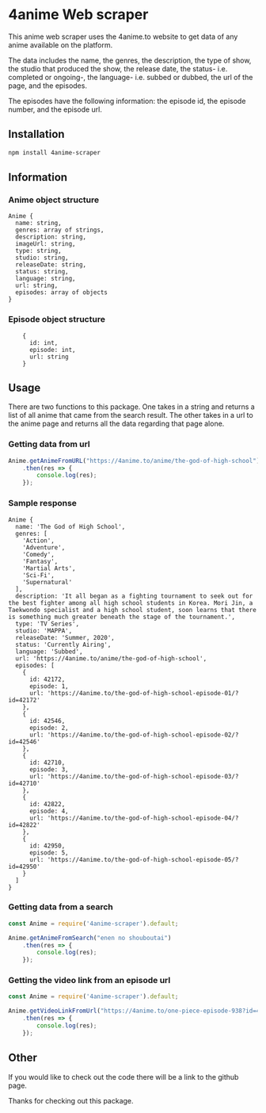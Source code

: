 # 4anime Web scraper
This anime web scraper uses the 4anime.to website to get data of any anime available on the platform. 

The data includes the name, the genres, the description, the type of show, the studio that produced the show, the release date, the status- i.e. completed or ongoing-, the language- i.e. subbed or dubbed, the url of the page, and the episodes.

The episodes have the following information: the episode id, the episode number, and the episode url.

## Installation
```bash
npm install 4anime-scraper
```

## Information
### Anime object structure
```
Anime {
  name: string,
  genres: array of strings,
  description: string,
  imageUrl: string,
  type: string,
  studio: string,
  releaseDate: string,
  status: string,
  language: string,
  url: string,
  episodes: array of objects
}
```

### Episode object structure
```
    {
      id: int,
      episode: int,
      url: string
    }
```

## Usage
There are two functions to this package. One takes in a string and returns a list of all anime that came from the search result. The other takes in a url to the anime page and returns all the data regarding that page alone.

### Getting data from url

```javascript
Anime.getAnimeFromURL("https://4anime.to/anime/the-god-of-high-school")
	.then(res => {
		console.log(res);
	});
```

### Sample response
```
Anime {
  name: 'The God of High School',
  genres: [
    'Action',
    'Adventure',
    'Comedy',
    'Fantasy',
    'Martial Arts',
    'Sci-Fi',
    'Supernatural'
  ],
  description: 'It all began as a fighting tournament to seek out for the best fighter among all high school students in Korea. Mori Jin, a Taekwondo specialist and a high school student, soon learns that there is something much greater beneath the stage of the tournament.',
  type: 'TV Series',
  studio: 'MAPPA',
  releaseDate: 'Summer, 2020',
  status: 'Currently Airing',
  language: 'Subbed',
  url: 'https://4anime.to/anime/the-god-of-high-school',
  episodes: [
    {
      id: 42172,
      episode: 1,
      url: 'https://4anime.to/the-god-of-high-school-episode-01/?id=42172'
    },
    {
      id: 42546,
      episode: 2,
      url: 'https://4anime.to/the-god-of-high-school-episode-02/?id=42546'
    },
    {
      id: 42710,
      episode: 3,
      url: 'https://4anime.to/the-god-of-high-school-episode-03/?id=42710'
    },
    {
      id: 42822,
      episode: 4,
      url: 'https://4anime.to/the-god-of-high-school-episode-04/?id=42822'
    },
    {
      id: 42950,
      episode: 5,
      url: 'https://4anime.to/the-god-of-high-school-episode-05/?id=42950'
    }
  ]
}
```

### Getting data from a search 
```javascript
const Anime = require('4anime-scraper').default;

Anime.getAnimeFromSearch("enen no shouboutai")
	.then(res => {
		console.log(res);
	});
```


### Getting the video link from an episode url 
```javascript
const Anime = require('4anime-scraper').default;

Anime.getVideoLinkFromUrl("https://4anime.to/one-piece-episode-938?id=43181")
	.then(res => {
		console.log(res);
	});
```

## Other
If you would like to check out the code there will be a link to the github page. 

Thanks for checking out this package.
